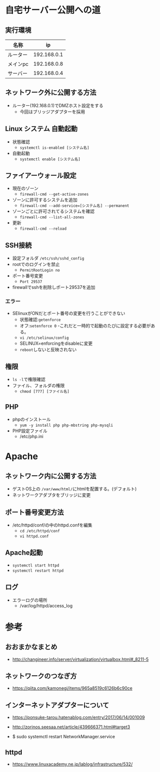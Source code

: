 # 自宅サーバー公開への道

## 実行環境

| 名称 | ip |
|-|-|
|ルーター|192.168.0.1|
|メインpc|192.168.0.8|
|サーバー|192.168.0.4|

## ネットワーク外に公開する方法
- ルーター(192.168.0.1)でDMZホスト設定をする
  - 今回はブリッジアダプターを採用

## Linux システム 自動起動
- 状態確認
  - `systemctl is-enabled [システム名]`
- 自動起動
  - `systemctl enable [システム名]`

## ファイアーウォール設定
- 現在のゾーン
  - `firewall-cmd --get-active-zones`
- ゾーンに許可するシステムを追加
  - `firewall-cmd --add-service=[システム名] --permanent`
- ゾーンごとに許可されてるシステムを確認
  - `firewall-cmd --list-all-zones`
- 更新
  - `firewall-cmd --reload`

## SSH接続
- 設定フォルダ `/etc/ssh/sshd_config`
- rootでのログインを禁止
  - `PermitRootLogin no`
- ポート番号変更
  - `Port 29537`
- firewallでsshを削除しポート29537を追加
 
### エラー
- SElinuxがONだとポート番号の変更を行うことができない
  - 状態確認:`getenforce`
  - オフ:`setenforce 0`
  -これだと一時的で起動のたびに設定する必要がある。
  - `vi /etc/selinux/config`
  - SELINUX=enforcingをdisableに変更
  - `reboot`しないと反映されない

## 権限
- `ls -l`で権限確認
- ファイル、フォルダの権限
  - `chmod [777] [ファイル名]`

## PHP

- phpのインストール
  - `yum -y install php php-mbstring php-mysqli`
- PHP設定ファイル
  - /etc/php.ini

# Apache

## ネットワーク内に公開する方法

- ゲストOS上の `/var/www/html/`にhtmlを配置する。(デフォルト)
- ネットワークアダプタをブリッジに変更

## ポート番号変更方法
- /etc/httpd/conf/の中のhttpd.confを編集
  - `cd /etc/httpd/conf`
  - `vi httpd.conf`

## Apache起動
- `systemctl start httpd`
- `systemctl restart httpd`

## ログ
- エラーログの場所
  - /var/log/httpd/access_log


# 参考

## おおまかなまとめ
- http://changineer.info/server/virtualization/virtualbox.html#_8211-5

## ネットワークのつなぎ方
- https://qiita.com/kamonegi/items/965a8519c6126b6c90ce

## インターネットアダプターについて
- https://ponsuke-tarou.hatenablog.com/entry/2017/06/14/001009
- http://zorinos.seesaa.net/article/439666371.html#target3

- $ sudo systemctl restart NetworkManager.service

## httpd
- https://www.linuxacademy.ne.jp/lablog/infrastructure/532/
